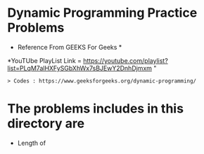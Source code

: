 # Dynamic Programming Practice Problems

* Reference From GEEKS For Geeks *

*YouTUbe PlayList Link = https://youtube.com/playlist?list=PLqM7alHXFySGbXhWx7sBJEwY2DnhDjmxm "

    > Codes : https://www.geeksforgeeks.org/dynamic-programming/

# The problems includes in this directory are 

* Length of 